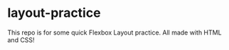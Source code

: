 # layout-practice

This repo is for some quick Flexbox Layout practice. All made with HTML and CSS!

